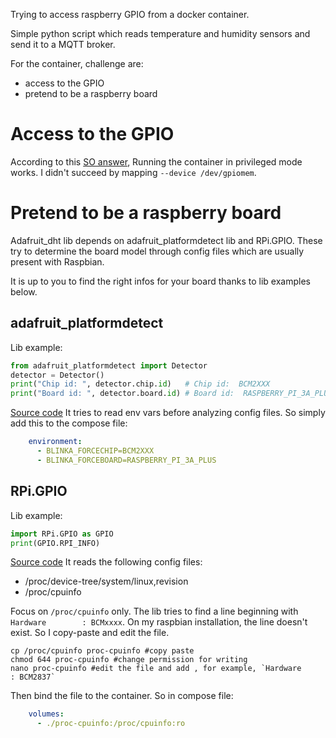 
Trying to access raspberry GPIO from a docker container.

Simple python script which reads temperature and humidity sensors and send it to a MQTT broker.

For the container, challenge are:
- access to the GPIO
- pretend to be a raspberry board

# Access to the GPIO
According to this [SO answer](https://stackoverflow.com/questions/30059784/docker-access-to-raspberry-pi-gpio-pins#48234752),
Running the container in privileged mode works.
I didn't succeed by mapping `--device /dev/gpiomem`.

# Pretend to be a raspberry board
Adafruit_dht lib depends on adafruit_platformdetect lib and RPi.GPIO.
These try to determine the board model through config files which are usually present with Raspbian.

It is up to you to find the right infos for your board thanks to lib examples below.

## adafruit_platformdetect
Lib example:
```python
from adafruit_platformdetect import Detector
detector = Detector()
print("Chip id: ", detector.chip.id)   # Chip id:  BCM2XXX
print("Board id: ", detector.board.id) # Board id:  RASPBERRY_PI_3A_PLUS
```

[Source code](https://github.com/adafruit/Adafruit_Python_PlatformDetect/blob/main/adafruit_platformdetect/chip.py)
It tries to read env vars before analyzing config files.
So simply add this to the compose file:
```yaml
    environment:
      - BLINKA_FORCECHIP=BCM2XXX
      - BLINKA_FORCEBOARD=RASPBERRY_PI_3A_PLUS
```

## RPi.GPIO
Lib example:
```python
import RPi.GPIO as GPIO
print(GPIO.RPI_INFO)
```

[Source code](https://sourceforge.net/p/raspberry-gpio-python/code/ci/default/tree/source/cpuinfo.c#l52)
It reads the following config files:
- /proc/device-tree/system/linux,revision
- /proc/cpuinfo

Focus on `/proc/cpuinfo` only.
The lib tries to find a line beginning with `Hardware        : BCMxxxx`.
On my raspbian installation, the line doesn't exist. So I copy-paste and edit the file.
```
cp /proc/cpuinfo proc-cpuinfo #copy paste
chmod 644 proc-cpuinfo #change permission for writing
nano proc-cpuinfo #edit the file and add , for example, `Hardware        : BCM2837`
```
Then bind the file to the container. So in compose file:
```yaml
    volumes:
      - ./proc-cpuinfo:/proc/cpuinfo:ro
```







